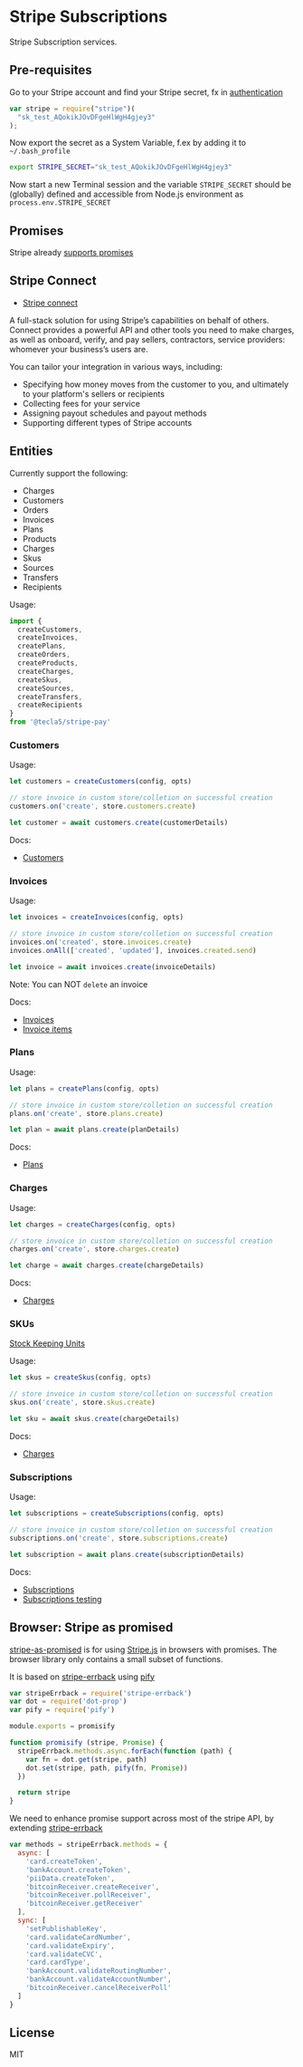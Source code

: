 # Stripe Subscriptions

Stripe Subscription services.

## Pre-requisites

Go to your Stripe account and find your Stripe secret, fx in [authentication](https://stripe.com/docs/api#authentication)

```js
var stripe = require("stripe")(
  "sk_test_AQokikJOvDFgeHlWgH4gjey3"
);
```

Now export the secret as a System Variable, f.ex by adding it to `~/.bash_profile`

```bash
export STRIPE_SECRET="sk_test_AQokikJOvDFgeHlWgH4gjey3"
```

Now start a new Terminal session and the variable `STRIPE_SECRET` should be (globally) defined and accessible from Node.js environment as `process.env.STRIPE_SECRET`

## Promises

Stripe already [supports promises](https://github.com/stripe/stripe-node#using-promises)

## Stripe Connect

- [Stripe connect](https://stripe.com/docs/connect)

A full-stack solution for using Stripe’s capabilities on behalf of others. Connect provides a powerful API and other tools you need to make charges, as well as onboard, verify, and pay sellers, contractors, service providers: whomever your business’s users are.

You can tailor your integration in various ways, including:

- Specifying how money moves from the customer to you, and ultimately to your platform's sellers or recipients
- Collecting fees for your service
- Assigning payout schedules and payout methods
- Supporting different types of Stripe accounts

## Entities

Currently support the following:

- Charges
- Customers
- Orders
- Invoices
- Plans
- Products
- Charges
- Skus
- Sources
- Transfers
- Recipients

Usage:

```js
import {
  createCustomers,
  createInvoices,
  createPlans,
  createOrders,
  createProducts,
  createCharges,
  createSkus,
  createSources,
  createTransfers,
  createRecipients
}
from '@tecla5/stripe-pay'
```

### Customers

Usage:

```js
let customers = createCustomers(config, opts)

// store invoice in custom store/colletion on successful creation
customers.on('create', store.customers.create)

let customer = await customers.create(customerDetails)
```

Docs:

- [Customers](https://stripe.com/docs/api#customers)

### Invoices

Usage:

```js
let invoices = createInvoices(config, opts)

// store invoice in custom store/colletion on successful creation
invoices.on('created', store.invoices.create)
invoices.onAll(['created', 'updated'], invoices.created.send)

let invoice = await invoices.create(invoiceDetails)
```

Note: You can NOT `delete` an invoice

Docs:

- [Invoices](https://stripe.com/docs/api#invoices)
- [Invoice items](https://stripe.com/docs/api#invoiceitems)

### Plans

Usage:

```js
let plans = createPlans(config, opts)

// store invoice in custom store/colletion on successful creation
plans.on('create', store.plans.create)

let plan = await plans.create(planDetails)
```

Docs:

- [Plans](https://stripe.com/docs/api#plans)

### Charges

Usage:

```js
let charges = createCharges(config, opts)

// store invoice in custom store/colletion on successful creation
charges.on('create', store.charges.create)

let charge = await charges.create(chargeDetails)
```

Docs:

- [Charges](https://stripe.com/docs/api#charges)

### SKUs

[Stock Keeping Units](https://en.wikipedia.org/wiki/Stock_keeping_unit)

Usage:

```js
let skus = createSkus(config, opts)

// store invoice in custom store/colletion on successful creation
skus.on('create', store.skus.create)

let sku = await skus.create(chargeDetails)
```

Docs:

- [Charges](https://stripe.com/docs/api#charges)

### Subscriptions

Usage:

```js
let subscriptions = createSubscriptions(config, opts)

// store invoice in custom store/colletion on successful creation
subscriptions.on('create', store.subscriptions.create)

let subscription = await plans.create(subscriptionDetails)
```

Docs:

- [Subscriptions](https://stripe.com/docs/api#subscriptions)
- [Subscriptions testing](https://stripe.com/docs/subscriptions/testing)

## Browser: Stripe as promised

[stripe-as-promised](https://www.npmjs.com/package/stripe-as-promised) is for using [Stripe.js](https://stripe.com/docs/stripe.js) in browsers with promises. The browser library only contains a small subset of functions.

It is based on [stripe-errback](https://github.com/bendrucker/stripe-errback/blob/master/index.js) using [pify](https://www.npmjs.com/package/pify)

```js
var stripeErrback = require('stripe-errback')
var dot = require('dot-prop')
var pify = require('pify')

module.exports = promisify

function promisify (stripe, Promise) {
  stripeErrback.methods.async.forEach(function (path) {
    var fn = dot.get(stripe, path)
    dot.set(stripe, path, pify(fn, Promise))
  })

  return stripe
}
```

We need to enhance promise support across most of the stripe API, by extending [stripe-errback](https://github.com/bendrucker/stripe-errback)

```js
var methods = stripeErrback.methods = {
  async: [
    'card.createToken',
    'bankAccount.createToken',
    'piiData.createToken',
    'bitcoinReceiver.createReceiver',
    'bitcoinReceiver.pollReceiver',
    'bitcoinReceiver.getReceiver'
  ],
  sync: [
    'setPublishableKey',
    'card.validateCardNumber',
    'card.validateExpiry',
    'card.validateCVC',
    'card.cardType',
    'bankAccount.validateRoutingNumber',
    'bankAccount.validateAccountNumber',
    'bitcoinReceiver.cancelReceiverPoll'
  ]
}
```

## License

MIT
